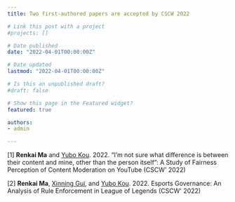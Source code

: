 ```yaml
---
title: Two first-authored papers are accepted by CSCW 2022

# Link this post with a project
#projects: []

# Date published
date: "2022-04-01T00:00:00Z"

# Date updated
lastmod: "2022-04-01T00:00:00Z"

# Is this an unpublished draft?
#draft: false

# Show this page in the Featured widget?
featured: true

authors:
- admin

---
```


[1] **Renkai Ma** and [Yubo Kou](https://www.yubokou.info/). 2022. “I’m not sure what difference is between their content and mine, other than the person itself”: A Study of Fairness Perception of Content Moderation on YouTube (CSCW' 2022)

[2] **Renkai Ma**, [Xinning Gui](https://www.xinninggui.com/), and [Yubo Kou](https://www.yubokou.info/). 2022. Esports Governance: An Analysis of Rule Enforcement in League of Legends (CSCW' 2022)




